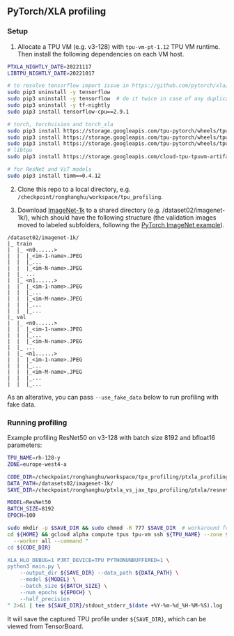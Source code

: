 ## PyTorch/XLA profiling

### Setup

1. Allocate a TPU VM (e.g. v3-128) with `tpu-vm-pt-1.12` TPU VM runtime. Then install the following dependencies on each VM host.
```bash
PTXLA_NIGHTLY_DATE=20221117
LIBTPU_NIGHTLY_DATE=20221017

# to resolve tensorflow import issue in https://github.com/pytorch/xla/issues/3786
sudo pip3 uninstall -y tensorflow
sudo pip3 uninstall -y tensorflow  # do it twice in case of any duplicated installation
sudo pip3 uninstall -y tf-nightly
sudo pip3 install tensorflow-cpu==2.9.1

# torch, torchvision and torch_xla
sudo pip3 install https://storage.googleapis.com/tpu-pytorch/wheels/tpuvm/torch-nightly+${PTXLA_NIGHTLY_DATE}-cp38-cp38-linux_x86_64.whl
sudo pip3 install https://storage.googleapis.com/tpu-pytorch/wheels/tpuvm/torchvision-nightly+${PTXLA_NIGHTLY_DATE}-cp38-cp38-linux_x86_64.whl
sudo pip3 install https://storage.googleapis.com/tpu-pytorch/wheels/tpuvm/torch_xla-nightly+${PTXLA_NIGHTLY_DATE}-cp38-cp38-linux_x86_64.whl
# libtpu
sudo pip3 install https://storage.googleapis.com/cloud-tpu-tpuvm-artifacts/wheels/libtpu-nightly/libtpu_nightly-0.1.dev${LIBTPU_NIGHTLY_DATE}-py3-none-any.whl

# for ResNet and ViT models
sudo pip3 install timm==0.4.12
```

2. Clone this repo to a local directory, e.g. `/checkpoint/ronghanghu/workspace/tpu_profiling`.

3. Download [ImageNet-1k](https://image-net.org/) to a shared directory (e.g. /dataset02/imagenet-1k/), which should have the following structure (the validation images moved to labeled subfolders, following the [PyTorch ImageNet example](https://github.com/pytorch/examples/tree/master/imagenet#requirements)).
```
/dataset02/imagenet-1k/
|_ train
|  |_ <n0......>
|  |  |_<im-1-name>.JPEG
|  |  |_...
|  |  |_<im-N-name>.JPEG
|  |_ ...
|  |_ <n1......>
|  |  |_<im-1-name>.JPEG
|  |  |_...
|  |  |_<im-M-name>.JPEG
|  |  |_...
|  |  |_...
|_ val
|  |_ <n0......>
|  |  |_<im-1-name>.JPEG
|  |  |_...
|  |  |_<im-N-name>.JPEG
|  |_ ...
|  |_ <n1......>
|  |  |_<im-1-name>.JPEG
|  |  |_...
|  |  |_<im-M-name>.JPEG
|  |  |_...
|  |  |_...
```

As an alterative, you can pass `--use_fake_data` below to run profiling with fake data.

### Running profiling

Example profiling ResNet50 on v3-128 with batch size 8192 and bfloat16 parameters:
```bash
TPU_NAME=rh-128-y
ZONE=europe-west4-a

CODE_DIR=/checkpoint/ronghanghu/workspace/tpu_profiling/ptxla_profiling
DATA_PATH=/datasets02/imagenet-1k/
SAVE_DIR=/checkpoint/ronghanghu/ptxla_vs_jax_tpu_profiling/ptxla/resnet50_bs8192_bfloat16_img224_sgd_v3-128

MODEL=ResNet50
BATCH_SIZE=8192
EPOCH=100

sudo mkdir -p $SAVE_DIR && sudo chmod -R 777 $SAVE_DIR  # workaround for permission issue
cd ${HOME} && gcloud alpha compute tpus tpu-vm ssh ${TPU_NAME} --zone ${ZONE} \
  --worker all --command "
cd ${CODE_DIR}

XLA_HLO_DEBUG=1 PJRT_DEVICE=TPU PYTHONUNBUFFERED=1 \
python3 main.py \
    --output_dir ${SAVE_DIR} --data_path ${DATA_PATH} \
    --model ${MODEL} \
    --batch_size ${BATCH_SIZE} \
    --num_epochs ${EPOCH} \
    --half_precision
" 2>&1 | tee ${SAVE_DIR}/stdout_stderr_$(date +%Y-%m-%d_%H-%M-%S).log
```

It will save the captured TPU profile under `${SAVE_DIR}`, which can be viewed from TensorBoard.
